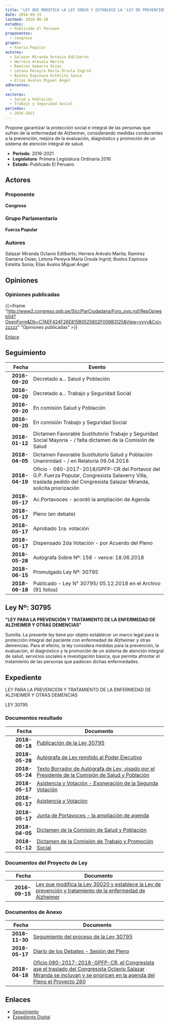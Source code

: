 ```yaml
---
title: "LEY QUE MODIFICA LA LEY 30020 Y ESTABLECE LA 'LEY DE PREVENCIÓN Y TRATAMAIENTO DE LA ENFERMEDAD DE ALZHEIMER'"
date: 2016-09-15
lastmod: 2018-06-18
estados: 
  - Publicado El Peruano
proponentes: 
  - Congreso
grupos: 
  - Fuerza Popular
autores: 
  - Salazar Miranda Octavio Edilberto
  - Herrera Arévalo Marita
  - Ramírez Gamarra Osías
  - Letona Pereyra María Úrsula Ingrid
  - Bustos Espinoza Estelita Sonia
  - Elías Ávalos Miguel Ángel
adherentes: 
  - 
sectores: 
  - Salud y Población
  - Trabajo y Seguridad Social
periodos: 
  - 2016-2021
---
```


Propone garantizar la protección social e integral de las personas que sufren de la enfermedad de Alzheimer, considerando medidas conducentes a la prevención, mejora de la evaluación, diagnóstico y promoción de un sistema de atención integral de salud.

- **Periodo**: 2016-2021
- **Legislatura**: Primera Legislatura Ordinaria 2016
- **Estado**: Publicado El Peruano

## Actores

### Proponente

**Congreso**

### Grupo Parlamentario

**Fuerza Popular**

### Autores

Salazar Miranda Octavio Edilberto; Herrera Arévalo Marita; Ramírez Gamarra Osías; Letona Pereyra María Úrsula Ingrid; Bustos Espinoza Estelita Sonia; Elías Ávalos Miguel Ángel


## Opiniones

### Opiniones publicadas

{{<iframe "http://www2.congreso.gob.pe/Sicr/ParCiudadana/Foro_pvp.nsf/RepOpiweb04?OpenForm&Db=C7AEF424F26E815B0525802F006B3125&View=yyyy&Col=zzzzz" "Opiniones publicadas" >}}

[Enlace](http://www2.congreso.gob.pe/Sicr/ParCiudadana/Foro_pvp.nsf/RepOpiweb04?OpenForm&Db=C7AEF424F26E815B0525802F006B3125&View=yyyy&Col=zzzzz)

## Seguimiento

| Fecha | Evento |
|------:|--------|
| **2016-09-20** | Decretado a... Salud y Población|
| **2016-09-20** | Decretado a... Trabajo y Seguridad Social|
| **2016-09-20** | En comisión Salud y Población|
| **2016-09-20** | En comisión Trabajo y Seguridad Social|
| **2018-01-12** | Dictamen Favorable Sustitutorio Trabajo y Seguridad Social Mayoria - / falta dictamen de la Comisión de Salud|
| **2018-04-05** | Dictamen Favorable Sustitutorio Salud y Población Unanimidad - / en Relatoría 09.04.2018|
| **2018-04-19** | Oficio - 080-2017-2018/GPFP-CR del Portavoz del G.P. Fuerza Popular, Congresista Salaverry Villa, traslada pedido del Congresista Salazar Miranda, solicita priorización|
| **2018-05-17** | Ac.Portavoces - acordó la ampliación de Agenda|
| **2018-05-17** | Pleno (en debate)|
| **2018-05-17** | Aprobado 1ra. votación|
| **2018-05-17** | Dispensado 2da Votación - por Acuerdo del Pleno|
| **2018-05-28** | Autógrafa Sobre Nº: 158 - vence: 18.06.2018|
| **2018-06-15** | Promulgado Ley Nº: 30795|
| **2018-06-18** | Publicado - Ley N° 30795/ 05.12.2018 en el Archivo (91 folios)|

## Ley Nº: 30795

**"LEY PARA LA PREVENCIÓN Y TRATAMIENTO DE LA ENFERMEDAD DE ALZHEIMER Y OTRAS DEMENCIAS"**

Sumilla: La presente ley tiene por objeto establecer un marco legal para la protección integral del paciente con enfermedad de Alzheimer y otras demencias. Para el efecto, la ley considera medidas para la prevención, la evaluación, el diagnóstico y la promoción de un sistema de atención integral de salud, servicios sociales e investigación básica, que permita afrontar el tratamiento de las personas que padecen dichas enfermedades.


## Expediente

LEY PARA LA PREVENCIÓN Y TRATAMIENTO DE LA ENFERMEDAD DE ALZHEIMER Y OTRAS DEMENCIAS

LEY 30795


### Documentos resultado

| Fecha | Documento |
|------:|--------|
| **2018-06-18** | [Publicación de la Ley 30795](http://www.leyes.congreso.gob.pe/Documentos/2016_2021/ADLP/Normas_Legales/30795-LEY.pdf) |
| **2018-05-28** | [Autógrafa de Ley remitido al Poder Ejecutivo](http://www.leyes.congreso.gob.pe/Documentos/2016_2021/ADLP/Texto_Aprobado/AU0026020180528.pdf) |
| **2018-05-24** | [Texto Borrador de Autógrafa de Ley, visado por el Presidente de la Comisión de Salud y Población](http://www.leyes.congreso.gob.pe/Documentos/2016_2021/Texto_Borrador_de_Autografa/BAU00260_20180524.pdf) |
| **2018-05-17** | [Asistencia y Votación - Exoneración de la Segunda Votación](http://www.leyes.congreso.gob.pe/Documentos/2016_2021/Asistencia_y_Votacion/Proyectos_de_Ley/Exoneracion_de_Segunda_Votacion/ESV00260_20180517.pdf) |
| **2018-05-17** | [Asistencia y Votación](http://www.leyes.congreso.gob.pe/Documentos/2016_2021/Asistencia_y_Votacion/Proyectos_de_Ley/AV00260_20180517.pdf) |
| **2018-05-17** | [Junta de Portavoces - la ampliación de agenda](http://www.leyes.congreso.gob.pe/Documentos/2016_2021/Acuerdos/Junta_Portavoces/AJP0026020180517.pdf) |
| **2018-04-05** | [Dictamen de la Comisión de Salud y Población](http://www.leyes.congreso.gob.pe/Documentos/2016_2021/Dictamenes/Proyectos_de_Ley/00260DC21MAY_20180405.pdf) |
| **2018-01-12** | [Dictamen de la Comisión de Trabajo y Promoción Social](http://www.leyes.congreso.gob.pe/Documentos/2016_2021/Dictamenes/Proyectos_de_Ley/0026DC22MAY20180112.PDF) |

### Documentos del Proyecto de Ley

| Fecha | Documento |
|------:|--------|
| **2016-09-15** | [Ley que modifica la Ley 30020 y establece la Ley de prevención y tratamiento de la enfermedad de Alzheimer](http://www.leyes.congreso.gob.pe/Documentos/2016_2021/Proyectos_de_Ley_y_de_Resoluciones_Legislativas/PL0026020160915..pdf) |

### Documentos de Anexo

| Fecha | Documento |
|------:|--------|
| **2018-11-30** | [Seguimiento del proceso de la Ley 30795](http://www.leyes.congreso.gob.pe/Documentos/2016_2021/Seguimiento_de_Proyectos_de_Ley/00260PL20181130.pdf) |
| **2018-05-17** | [Diario de los Debates - Sesión del Pleno](http://www.leyes.congreso.gob.pe/Documentos/2016_2021/ADLP/Diario_Debates/30795-TDD.pdf) |
| **2018-04-18** | [Oficio 080-2017-2018-GPFP-CR, el Congresista ase el traslado del Congresista Octavio Salazar Miranda se incluyan y se prioricen en la agenda del Pleno el Proyecto 260](http://www.leyes.congreso.gob.pe/Documentos/2016_2021/Oficios/Congresistas/OFICIO-080-2017-2018-G%20PFP-CR..pdf) |

## Enlaces 

- [Seguimiento](http://www2.congreso.gob.pe/Sicr/TraDocEstProc/CLProLey2016.nsf/f7fff46988ca05b1052578e100829cc7/1a00b9faced5b3870525802f006ac342?OpenDocument)
- [Expediente Digital](http://www2.congreso.gob.pe/Sicr/TraDocEstProc/CLProLey2016.nsf/f7fff46988ca05b1052578e100829cc7/1a00b9faced5b3870525802f006ac342?OpenDocument&Click=05257FB7005EB655.eb71d0cf91d8294e05256cdf006b5706/$Body/0.1C6C)
